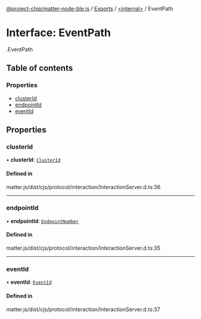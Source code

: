 [@project-chip/matter-node-ble.js](../README.md) / [Exports](../modules.md) / [<internal\>](../modules/internal_.md) / EventPath

# Interface: EventPath

[<internal>](../modules/internal_.md).EventPath

## Table of contents

### Properties

- [clusterId](internal_.EventPath.md#clusterid)
- [endpointId](internal_.EventPath.md#endpointid)
- [eventId](internal_.EventPath.md#eventid)

## Properties

### clusterId

• **clusterId**: [`ClusterId`](../modules/internal_.md#clusterid)

#### Defined in

matter.js/dist/cjs/protocol/interaction/InteractionServer.d.ts:36

___

### endpointId

• **endpointId**: [`EndpointNumber`](../modules/internal_.md#endpointnumber)

#### Defined in

matter.js/dist/cjs/protocol/interaction/InteractionServer.d.ts:35

___

### eventId

• **eventId**: [`EventId`](../modules/internal_.md#eventid)

#### Defined in

matter.js/dist/cjs/protocol/interaction/InteractionServer.d.ts:37
